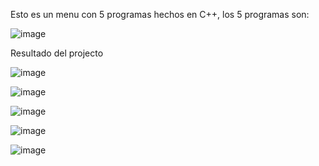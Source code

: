 Esto es un menu con 5 programas hechos en C++, los 5 programas son:

![image](https://github.com/ctorresCode/Laboratorio-5---Practica---UNAPEC/assets/142697371/fe58e803-4dab-4d01-a0bc-9e0a76e7e1a5)


Resultado del projecto

![image](https://github.com/ctorresCode/Laboratorio-5---Practica---UNAPEC/assets/142697371/531112c8-50e2-499c-aade-418345768e3c)

![image](https://github.com/ctorresCode/Laboratorio-5---Practica---UNAPEC/assets/142697371/0dd6b15d-d3ca-4fce-80a6-4d6f1db5974e)

![image](https://github.com/ctorresCode/Laboratorio-5---Practica---UNAPEC/assets/142697371/6111aa99-82a8-4a1e-afa7-a448ce93640a)

![image](https://github.com/ctorresCode/Laboratorio-5---Practica---UNAPEC/assets/142697371/c45a598f-7d7e-4428-942a-05b807b21e1e)

![image](https://github.com/ctorresCode/Laboratorio-5---Practica---UNAPEC/assets/142697371/85d27ad6-c7d6-4372-bd55-807449de95bb)




